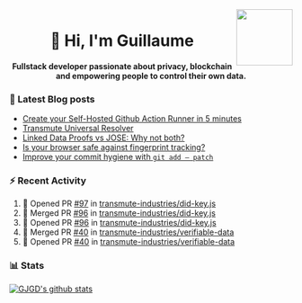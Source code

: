 <img align='right' src='https://user-images.githubusercontent.com/5713670/87202985-820dcb80-c2b6-11ea-9f56-7ec461c497c3.gif' width='100"'>

<h1 align="center">👋 Hi, I'm Guillaume</h1>
<h4 align="center">Fullstack developer passionate about privacy, blockchain and empowering people to control their own data.

### 📝 Latest Blog posts

<!-- BLOG-POST-LIST:START -->
- [Create your Self-Hosted Github Action Runner in 5 minutes](https://medium.com/@gjgd/create-your-self-hosted-github-action-runner-in-5-minutes-a9eff615edc4?source=rss-35e0d58bf235------2)
- [Transmute Universal Resolver](https://medium.com/transmute-techtalk/transmute-universal-resolver-b6c8509858f?source=rss-35e0d58bf235------2)
- [Linked Data Proofs vs JOSE: Why not both?](https://medium.com/transmute-techtalk/linked-data-proofs-vs-jose-why-not-both-1594393418cc?source=rss-35e0d58bf235------2)
- [Is your browser safe against fingerprint tracking?](https://medium.com/@gjgd/is-your-browser-safe-against-fingerprint-tracking-6126952b805b?source=rss-35e0d58bf235------2)
- [Improve your commit hygiene with `git add — patch`](https://medium.com/transmute-techtalk/improve-your-commit-hygiene-with-git-add-patch-3b7dd9c117c4?source=rss-35e0d58bf235------2)
<!-- BLOG-POST-LIST:END -->

### :zap: Recent Activity

<!--START_SECTION:activity-->
1. 💪 Opened PR [#97](https://github.com/transmute-industries/did-key.js/pull/97) in [transmute-industries/did-key.js](https://github.com/transmute-industries/did-key.js)
2. 🎉 Merged PR [#96](https://github.com/transmute-industries/did-key.js/pull/96) in [transmute-industries/did-key.js](https://github.com/transmute-industries/did-key.js)
3. 💪 Opened PR [#96](https://github.com/transmute-industries/did-key.js/pull/96) in [transmute-industries/did-key.js](https://github.com/transmute-industries/did-key.js)
4. 🎉 Merged PR [#40](https://github.com/transmute-industries/verifiable-data/pull/40) in [transmute-industries/verifiable-data](https://github.com/transmute-industries/verifiable-data)
5. 💪 Opened PR [#40](https://github.com/transmute-industries/verifiable-data/pull/40) in [transmute-industries/verifiable-data](https://github.com/transmute-industries/verifiable-data)
<!--END_SECTION:activity-->

### 📊 Stats

[![GJGD's github stats](https://github-readme-stats.vercel.app/api?username=gjgd&count_private=true&show_icons=true&custom_title=My%20Github%20Stats)](https://github.com/anuraghazra/github-readme-stats)

